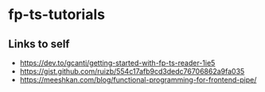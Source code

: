 # fp-ts-tutorials

## Links to self
* https://dev.to/gcanti/getting-started-with-fp-ts-reader-1ie5
* https://gist.github.com/ruizb/554c17afb9cd3dedc76706862a9fa035
* https://meeshkan.com/blog/functional-programming-for-frontend-pipe/
